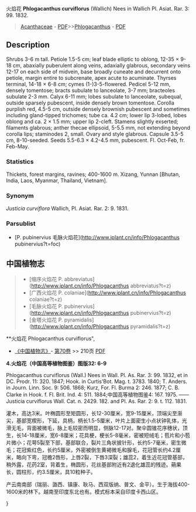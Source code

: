 火焰花 **Phlogacanthus curviflorus** (Wallich) Nees in Wallich Pl. Asiat. Rar. 3: 99. 1832.

> [Acanthaceae](Acanthaceae-爵床科.md) - [PDF](http://www.iplant.cn/foc/pdf/Acanthaceae.pdf)>>[Phlogacanthus](http://www.iplant.cn/info/Phlogacanthus?t=foc) - [PDF](http://www.iplant.cn/foc/pdf/Phlogacanthus.pdf)

## Description

Shrubs 3-6 m tall. Petiole 1.5-5 cm; leaf blade elliptic to oblong, 12-35 × 9-18 cm, abaxially puberulent along veins, adaxially glabrous, secondary veins 12-17 on each side of midvein, base broadly cuneate and decurrent onto petiole, margin entire to subcrenate, apex acute to acuminate. Thyrses terminal, 14-18 × 6-8 cm; cymes (1-)3-5-flowered. Pedicel 5-12 mm, densely tomentose; bracts subulate to lanceolate, 3-7 mm; bracteoles subulate 2-3 mm. Calyx 6-11 mm; lobes subulate to lanceolate, subequal, outside sparsely pubescent, inside densely brown tomentose. Corolla purplish red, 4.5-5 cm, outside densely brownish pubescent and sometimes including gland-tipped trichomes; tube ca. 4.2 cm; lower lip 3-lobed, lobes oblong and ca. 2 × 1.5 mm; upper lip 2-cleft. Stamens slightly exserted; filaments glabrous; anther thecae ellipsoid, 5-5.5 mm, not extending beyond corolla lips; staminodes 2, small. Ovary and style glabrous. Capsule 3.5-5 cm, 8-10-seeded. Seeds 5.5-6.3 × 4.2-4.5 mm, pubescent. Fl. Oct-Feb, fr. Feb-May.

### Statistics
Thickets, forest margins, ravines; 400-1600 m. Xizang, Yunnan [Bhutan, India, Laos, Myanmar, Thailand, Vietnam].

### Synonym
*Justicia curviflora* Wallich, Pl. Asiat. Rar. 2: 9. 1831.

### Parsublist

* [P.  pubinervius  毛脉火焰花](http://www.iplant.cn/info/Phlogacanthus pubinervius?t=foc)

## 中国植物志

> * [缩序火焰花  P.  abbreviatus](http://www.iplant.cn/info/Phlogacanthus abbreviatus?t=z)
> * [广西火焰花  P.  colaniae](http://www.iplant.cn/info/Phlogacanthus colaniae?t=z)
> * [毛脉火焰花  P.  pubinervius](http://www.iplant.cn/info/Phlogacanthus pubinervius?t=z)
> * [金塔火焰花  P.  pyramidalis](http://www.iplant.cn/info/Phlogacanthus pyramidalis?t=z)

**火焰花 Phlogacanthus curviflorus",

* [《中国植物志》](http://www.iplant.cn/frps)- [第70卷](http://www.iplant.cn/frps/vol/70) >> 210页 [PDF](http://www.iplant.cn/frps/pdf/70/210a.PDF)

**4.火焰花（中国高等植物图鉴）图版32: 6-9**

Phlogacanthus curviflorus (Wall.) Nees in Wall. Pl. As. Rar. 3: 99. 1832, et in DC. Prodr. 11: 320. 1847; Hook. in Curtis'Bot. Mag. t. 3783. 1840; T. Anders. in Journ. Linn. Soc. 9: 506. 1868; Kurz, For. Fl. Burma 2: 246. 1877; C. B. Clarke in Hook. f. Fl. Brit. Ind. 4: 511. 1884;中国高等植物图鉴4: 167. 1975. ——Justicia curviflorus Wall. Cat. n. 2429. 182. and Pl. As. Rar. 2: 9. t. 112. 1831.

灌木，高达3米。叶椭圆形至矩圆形，长12-30厘米，宽9-15厘米，顶端尖至渐尖，基部宽楔形，下延，具柄，柄长1.5-5厘米，叶片上面密生小点状钟乳体，光滑无毛，背面被微毛，脉上毛较密而明显，侧脉12-17对。聚伞圆锥花序穗状，顶生，长14-18厘米，宽6-8厘米；花具梗，梗长5-8毫米，密被短绒毛；苞片和小苞片微小；花萼5裂至下部，基部联合，裂片三角状披针形，长约5-7毫米，密生微毛；花冠紫红色，长约5厘米，外密被倒生黄褐微毛和腺毛，花冠管长约4.2厘米，略向下弯，冠檐2唇形，上唇2裂，下唇3深裂；雄蕊2，着生近花冠管基部，稍外露，花药2室，背着生，椭圆形，花丝基部附近有2退化雄蕊的残迹。蒴果长，圆柱形，约3.5厘米，具10粒种子。

产云南南部（瑞丽、潞西、镇康、耿马、西双版纳、普文、金平）。生于海拔400-1600米的林下。越南至印度东北也有。模式标本采自印度卡西山区。

}
